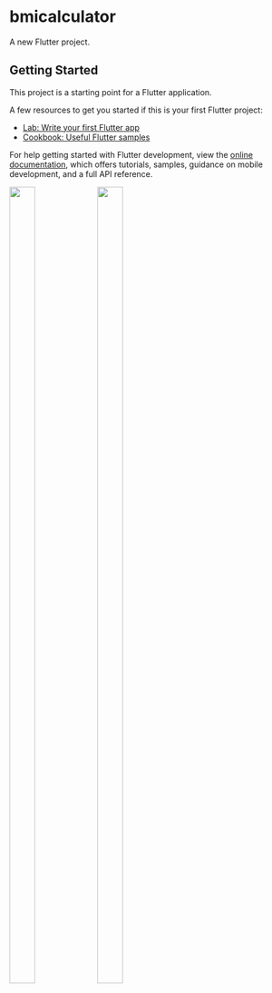 # bmicalculator

A new Flutter project.

## Getting Started

This project is a starting point for a Flutter application.

A few resources to get you started if this is your first Flutter project:

- [Lab: Write your first Flutter app](https://docs.flutter.dev/get-started/codelab)
- [Cookbook: Useful Flutter samples](https://docs.flutter.dev/cookbook)

For help getting started with Flutter development, view the
[online documentation](https://docs.flutter.dev/), which offers tutorials,
samples, guidance on mobile development, and a full API reference.
<p>
  <img src="https://github.com/krish0i/bmicalculator/assets/162409974/d1cfe1a4-408a-414c-9e81-e0199ce0579e" height='60%' width='30%'>
  <img src="https://github.com/krish0i/bmicalculator/assets/162409974/bc5a8749-3624-46a4-bd9e-1ddbe7e501e2" height='60%' width='30%'>
</p>
